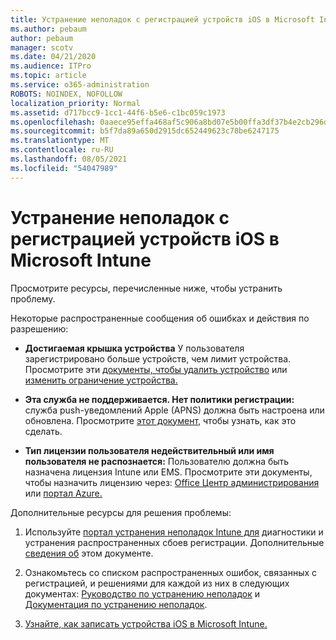 ```yaml
---
title: Устранение неполадок с регистрацией устройств iOS в Microsoft Intune
ms.author: pebaum
author: pebaum
manager: scotv
ms.date: 04/21/2020
ms.audience: ITPro
ms.topic: article
ms.service: o365-administration
ROBOTS: NOINDEX, NOFOLLOW
localization_priority: Normal
ms.assetid: d717bcc9-1cc1-44f6-b5e6-c1bc059c1973
ms.openlocfilehash: 0aaece95effa468af5c906a8bd07e5b00ffa3df37b4e2cb296d64108efec94e9
ms.sourcegitcommit: b5f7da89a650d2915dc652449623c78be6247175
ms.translationtype: MT
ms.contentlocale: ru-RU
ms.lasthandoff: 08/05/2021
ms.locfileid: "54047989"
---
```

# <a name="troubleshoot-issues-with-enrolling-ios-devices-in-microsoft-intune"></a>Устранение неполадок с регистрацией устройств iOS в Microsoft Intune

Просмотрите ресурсы, перечисленные ниже, чтобы устранить проблему. 
  
Некоторые распространенные сообщения об ошибках и действия по разрешению:
  
- **Достигаемая крышка устройства** У пользователя зарегистрировано больше устройств, чем лимит устройства. Просмотрите эти [документы, чтобы удалить устройство](https://docs.microsoft.com/intune/devices-wipe) или [изменить ограничение устройства.](https://docs.microsoft.com/intune/enrollment-restrictions-set#set-device-limit-restrictions)
    
- **Эта служба не поддерживается. Нет политики регистрации:** служба push-уведомлений Apple (APNS) должна быть настроена или обновлена. Просмотрите [этот документ,](https://docs.microsoft.com/intune/apple-mdm-push-certificate-get) чтобы узнать, как это сделать. 
    
- **Тип лицензии пользователя недействительный или имя пользователя не распознается:** Пользователю должна быть назначена лицензия Intune или EMS. Просмотрите эти документы, чтобы назначить лицензию через: [Office Центр администрирования](https://docs.microsoft.com/intune/licenses-assign) или [портал Azure.](https://docs.microsoft.com/azure/active-directory/license-users-groups)
    
Дополнительные ресурсы для решения проблемы:
  
1. Используйте [портал устранения неполадок Intune для](https://devicemanagement.microsoft.com/#blade/Microsoft_Intune_DeviceSettings/TroubleshootBlade) диагностики и устранения распространенных сбоев регистрации. Дополнительные [сведения об](https://docs.microsoft.com/intune/help-desk-operators) этом документе. 
    
2. Ознакомьтесь со списком распространенных ошибок, связанных с регистрацией, и решениями для каждой из них в следующих документах: [Руководство по устранению неполадок](https://support.microsoft.com/help/4039809/troubleshooting-ios-device-enrollment-in-intune) и [Документация по устранению неполадок](https://docs.microsoft.com/troubleshoot/mem/intune/troubleshoot-device-enrollment-in-intune).
    
3. [Узнайте, как записать устройства iOS в Microsoft Intune.](https://docs.microsoft.com/intune/ios-enroll)
    

